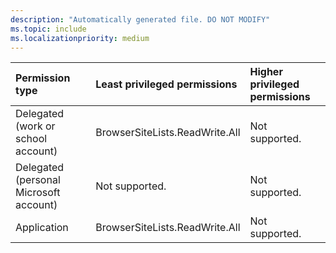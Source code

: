 ```yaml
---
description: "Automatically generated file. DO NOT MODIFY"
ms.topic: include
ms.localizationpriority: medium
---
```


|Permission type|Least privileged permissions|Higher privileged permissions|
|:---|:---|:---|
|Delegated (work or school account)|BrowserSiteLists.ReadWrite.All|Not supported.|
|Delegated (personal Microsoft account)|Not supported.|Not supported.|
|Application|BrowserSiteLists.ReadWrite.All|Not supported.|

